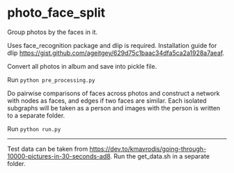 # photo_face_split

Group photos by the faces in it.

Uses face_recognition package and dlip is required. Installation guide for dlip https://gist.github.com/ageitgey/629d75c1baac34dfa5ca2a1928a7aeaf.

Convert all photos in album and save into pickle file.

Run ```python pre_processing.py```

Do pairwise comparisons of faces across photos and construct a network with
nodes as faces, and edges if two faces are similar. Each isolated subgraphs
will be taken as a person and images with the person is written to a separate
folder.

Run ```python run.py```

---
Test data can be taken from https://dev.to/kmavrodis/going-through-10000-pictures-in-30-seconds-ad8.
Run the get_data.sh in a separate folder.

